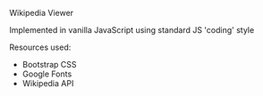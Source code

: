Wikipedia Viewer

Implemented in vanilla JavaScript using standard JS 'coding' style

Resources used:
- Bootstrap CSS
- Google Fonts
- Wikipedia API
